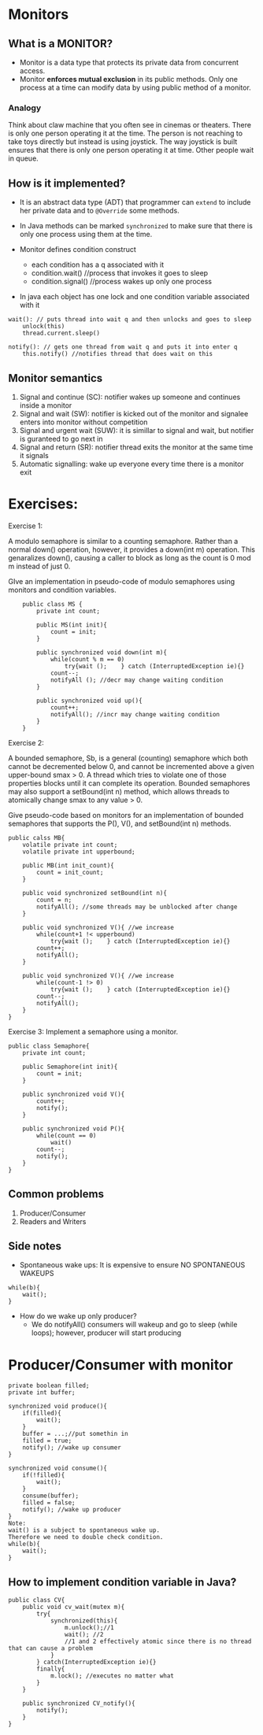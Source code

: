 # Monitors

## What is a MONITOR?

- Monitor is a data type that protects its private data from concurrent access. 
- Monitor <b>enforces mutual exclusion</b> in its public methods. Only one process at a time can modify data by using public method of a monitor. 

### Analogy
Think about claw machine that you often see in cinemas or theaters. There is only one person operating it at the time. The person is not reaching to take toys directly but instead is using joystick. The way joystick is built ensures that there is only one person operating it at time. Other people wait in queue. 

## How is it implemented?
- It is an abstract data type (ADT) that programmer can ```extend``` to include her private data and to ```@Override``` some methods. 

- In Java methods can be marked ```synchronized``` to make sure that there is only one process using them at the time. 
- Monitor defines condition construct
	- each condition has a q associated with it
	- condition.wait() //process that invokes it goes to sleep
	- condition.signal() //process wakes up only one process

- In java each object has one lock and one condition variable associated with it

```
wait(): // puts thread into wait q and then unlocks and goes to sleep
	unlock(this)
	thread.current.sleep()
	
notify(): // gets one thread from wait q and puts it into enter q
	this.notify() //notifies thread that does wait on this
```

## Monitor semantics
1. Signal and continue (SC): notifier wakes up someone and continues inside a monitor
2. Signal and wait (SW): notifier is kicked out of the monitor and signalee enters into monitor without competition
3. Signal and urgent wait (SUW): it is simillar to signal and wait, but notifier is guranteed to go next in
4. Signal and return (SR): notifier thread exits the monitor at the same time it signals
5. Automatic signalling: wake up everyone every time there is a monitor exit



# Exercises:

Exercise 1:
 
A modulo semaphore is similar to a counting semaphore. Rather than a normal down() operation, however, it provides a down(int m) operation. This genaralizes down(), causing a caller to block as long as the count is 0 mod m instead of just 0.

GIve an implementation in pseudo-code of modulo semaphores using monitors and condition variables.

```
	public class MS {
		private int count;
	
		public MS(int init){
			count = init;
		}

		public synchronized void down(int m){
			while(count % m == 0)
				try{wait ();	} catch (InterruptedException ie){}
			count--;
			notifyAll (); //decr may change waiting condition
		}
	
		public synchronized void up(){
			count++;
			notifyAll(); //incr may change waiting condition
		}
	}

```

Exercise 2:

A bounded semaphore, Sb, is a general (counting) semaphore which both cannot be decremented below 0, and cannot be incremented above a given upper-bound smax > 0. A thread which tries to violate one of those properties blocks until it can complete its operation. Bounded semaphores may also support a setBound(int n) method, which allows threads to atomically change smax to any value > 0.

Give pseudo-code based on monitors for an implementation of bounded semaphores that supports the P(), V(), and setBound(int n) methods.

```
public calss MB{
	volatile private int count;
	volatile private int upperbound;
	
	public MB(int init_count){
		count = init_count;
	}
	
	public void synchronized setBound(int n){
		count = n;
		notifyAll(); //some threads may be unblocked after change
	}
	
	public void synchronized V(){ //we increase
		while(count+1 !< upperbound)
			try{wait ();	} catch (InterruptedException ie){}
		count++;
		notifyAll();
	}
	
	public void synchronized V(){ //we increase
		while(count-1 !> 0)
			try{wait ();	} catch (InterruptedException ie){}
		count--;
		notifyAll();
	}	
}

```
Exercise 3:
Implement a semaphore using a monitor.

```
public class Semaphore{
	private int count;
	
	public Semaphore(int init){
		count = init;
	}
	
	public synchronized void V(){
		count++;
		notify();
	}
	
	public synchronized void P(){
		while(count == 0)
			wait()
		count--;
		notify();
	}
}
```
## Common problems
1. Producer/Consumer
2. Readers and Writers

## Side notes
- Spontaneous wake ups: It is expensive to ensure NO SPONTANEOUS WAKEUPS

```
while(b){
	wait();
}

```
- How do we wake up only producer?
	- We do notifyAll() consumers will wakeup and go to sleep (while loops); however, producer will start producing



# Producer/Consumer with monitor

```
private boolean filled;
private int buffer;

synchronized void produce(){
	if(filled){
		wait();
	}
	buffer = ...;//put somethin in
	filled = true;
	notify(); //wake up consumer
}

synchronized void consume(){
	if(!filled){
		wait();
	}
	consume(buffer);
	filled = false;
	notify(); //wake up producer
}
Note:
wait() is a subject to spontaneous wake up. 
Therefore we need to double check condition.
while(b){
	wait();
}
```

## How to implement condition variable in Java?
```
public class CV{
	public void cv_wait(mutex m){
		try{
			synchronized(this){
				m.unlock();//1
				wait(); //2 
				//1 and 2 effectively atomic since there is no thread that can cause a problem
			}
		} catch(InterruptedException ie){}
		finally{
			m.lock(); //executes no matter what
		}
	}
	
	public synchronized CV_notify(){
		notify();
	}
}
```